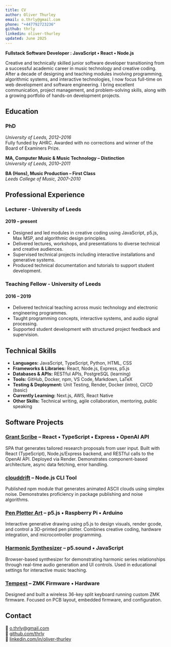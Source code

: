 ```yaml
---
title: CV
author: Oliver Thurley
email: o.thrly@gmail.com
phone: "+447792723236"
github: thrly
linkedin: oliver-thurley
updated: June 2025
---
```


**Fullstack Software Developer : JavaScript • React • Node.js**

Creative and technically skilled junior software developer transitioning from a successful academic career in music technology and creative coding. After a decade of designing and teaching modules involving programming, algorithmic systems, and interactive technologies, I now focus full-time on web development and software engineering. I bring excellent communication, project management, and problem-solving skills, along with a growing portfolio of hands-on development projects.

## Education

### PhD

_University of Leeds, 2012–2016_  
Fully funded by AHRC. Awarded with no corrections and winner of the Board of Examiners Prize.

**MA, Computer Music & Music Technology – Distinction**  
_University of Leeds, 2010–2011_

**BA (Hons), Music Production – First Class**  
_Leeds College of Music, 2007–2010_

## Professional Experience

### Lecturer - University of Leeds

#### 2019 – present

- Designed and led modules in creative coding using JavaScript, p5.js, Max MSP, and algorithmic design principles.
- Delivered lectures, workshops, and presentations to diverse technical and creative audiences.
- Supervised technical projects including interactive installations and generative systems.
- Produced technical documentation and tutorials to support student development.

### Teaching Fellow - University of Leeds

#### 2016 – 2019

- Delivered technical teaching across music technology and electronic engineering programmes.
- Taught programming concepts, interactive systems, and audio signal processing.
- Supported student development with structured project feedback and supervision.

## Technical Skills

- **Languages:** JavaScript, TypeScript, Python, HTML, CSS
- **Frameworks & Libraries:** React, Node.js, Express, p5.js
- **Databases & APIs:** RESTful APIs, PostgreSQL (learning)
- **Tools:** GitHub, Docker, npm, VS Code, Markdown, LaTeX
- **Testing & Deployment:** Unit Testing, Render, Docker (intro), CI/CD (basic)
- **Currently Learning:** Next.js, AWS, React Native
- **Other Skills:** Technical writing, agile collaboration, mentoring, public speaking

## Software Projects

### [Grant Scribe](https://github.com/thrly/grant-scribe) – React • TypeScript • Express • OpenAI API

SPA that generates tailored research proposals from user input. Built with React (TypeScript), Node.js/Express backend, and RESTful calls to the OpenAI API. Deployed via Render. Demonstrates component-based architecture, async data fetching, error handling.

### [clouddrift](https://github.com/thrly/clouddrift) – Node.js CLI Tool

Published npm module that generates animated ASCII clouds using simplex noise. Demonstrates proficiency in package publishing and noise algorithms.

### [Pen Plotter Art](https://github.com/thrly/pen-plotter-art) – p5.js • Raspberry Pi • Arduino

Interactive generative drawing using p5.js to design visuals, render gcode, and control a 3D-printed pen plotter. Combines creative coding, hardware integration, and microcontroller programming.

### [Harmonic Synthesizer](https://github.com/thrly/harmonic-synth) – p5.sound • JavaScript

Browser-based synthesizer for demonstrating harmonic series relationships through real-time audio generation and UI controls. Used in educational settings for interactive music teaching.

### [Tempest](https://github.com/thrly/tempest-keyboard) – ZMK Firmware • Hardware

Designed and built a wireless 36-key split keyboard running custom ZMK firmware. Focused on PCB layout, embedded firmware, and configuration.

## Contact

📧 [o.thrly@gmail.com](mailto:o.thrly@gmail.com)  
🔗 [github.com/thrly](https://github.com/thrly)  
🔗 [linkedin.com/in/oliver-thurley](https://www.linkedin.com/in/oliver-thurley)
